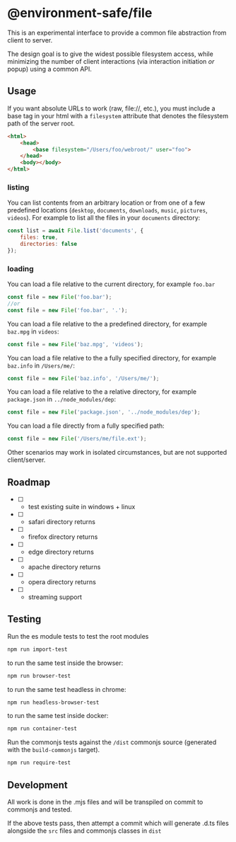 @environment-safe/file
======================
This is an experimental interface to provide a common file abstraction from client to server.

The design goal is to give the widest possible filesystem access, while minimizing the number of client interactions (via interaction initiation *or* popup) using a common API.

Usage
-----

If you want absolute URLs to work (raw, file://, etc.), you must include a base tag in your html with a `filesystem` attribute that denotes the filesystem path of the server root.

```html
<html>
    <head>
        <base filesystem="/Users/foo/webroot/" user="foo">
    </head>
    <body></body>
</html>
```

### listing

You can list contents from an arbitrary location or from one of a few predefined locations (`desktop`, `documents`, `downloads`, `music`, `pictures`, `videos`). For example to list all the files in your `documents` directory:

```javascript
const list = await File.list('documents', {
    files: true,
    directories: false
});
```

### loading
You can load a file relative to the current directory, for example `foo.bar`

```javascript
const file = new File('foo.bar');
//or
const file = new File('foo.bar', '.');
```

You can load a file relative to the a predefined directory, for example `baz.mpg` in `videos`:
```javascript
const file = new File('baz.mpg', 'videos');
```

You can load a file relative to the a fully specified directory, for example `baz.info` in `/Users/me/`:
```javascript
const file = new File('baz.info', '/Users/me/');
```

You can load a file relative to the a relative directory, for example `package.json` in `../node_modules/dep`:
```javascript
const file = new File('package.json', '../node_modules/dep');
```

You can load a file directly from a fully specified path:
```javascript
const file = new File('/Users/me/file.ext');
```

Other scenarios may work in isolated circumstances, but are not supported client/server.


Roadmap
-------

- [ ] - test existing suite in windows + linux
- [ ] - safari directory returns
- [ ] - firefox directory returns
- [ ] - edge directory returns
- [ ] - apache directory returns
- [ ] - opera directory returns
- [ ] - streaming support

Testing
-------

Run the es module tests to test the root modules
```bash
npm run import-test
```
to run the same test inside the browser:

```bash
npm run browser-test
```
to run the same test headless in chrome:
```bash
npm run headless-browser-test
```

to run the same test inside docker:
```bash
npm run container-test
```

Run the commonjs tests against the `/dist` commonjs source (generated with the `build-commonjs` target).
```bash
npm run require-test
```

Development
-----------
All work is done in the .mjs files and will be transpiled on commit to commonjs and tested.

If the above tests pass, then attempt a commit which will generate .d.ts files alongside the `src` files and commonjs classes in `dist`

